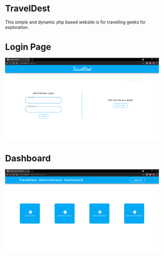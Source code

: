 # TravelDest
This simple and dynamic php based website is for travelling geeks for exploration.

# Login Page
![Login Page](./screenshot/login.PNG)
 
# Dashboard
![DashBoard](./screenshot/dashboard.PNG)

